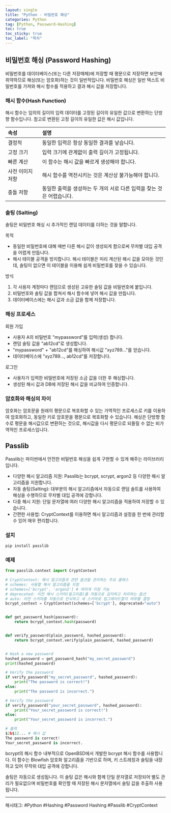 ```yaml
---
layout: single
title: "Python - 비밀번호 해싱"
categories: Python
tag: [Python, Password-Hashing]
toc: true
toc_sticky: true
toc_label: "목차"
---
```


## 비밀번호 해싱 (Password Hashing)

비밀번호를 데이터베이스(또는 다른 저장매체)에 저장할 때 평문으로 저장하면 보안에 취약하므로 해싱(또는 암호화)하는 것이 일반적입니다.
비밀번호 해싱은 일반 텍스트 비밀번호를 가져와 해시 함수를 적용하고 결과 해시 값을 저장합니다.

### 해시 함수(Hash Function)

해시 함수는 임의의 길이의 입력 데이터를 고정된 길이의 유일한 값으로 변환하는 단방향 함수입니다. 참고로 변환된 고정 길이의 유일한 값은 해시 값입니다.

| 속성 | 설명 |
| :--- | :--- |
| 결정적 | 동일한 입력은 항상 동일한 결과를 낳습니다. |
| 고정 크기 | 입력 크기에 관계없이 출력 길이가 고정됩니다. |
| 빠른 계산 | 이 함수는 해시 값을 빠르게 생성해야 합니다. |
| 사전 이미지 저항 | 해시 함수를 역전시키는 것은 계산상 불가능해야 합니다. |
| 충돌 저항 | 동일한 출력을 생성하는 두 개의 서로 다른 입력을 찾는 것은 어렵습니다. |

### 솔팅 (Salting)

솔팅은 비밀번호 해싱 시 추가적인 랜덤 데이터를 더하는 것을 말합니다.

목적

- 동일한 비밀번호에 대해 매번 다른 해시 값이 생성되게 함으로써 무차별 대입 공격을 어렵게 만듭니다.
- 해시 테이블 공격을 방지합니다. 해시 테이블은 미리 계산된 해시 값을 모아둔 것인데, 솔팅이 없으면 이 테이블을 이용해 쉽게 비밀번호를 찾을 수 있습니다.

방식

1. 각 사용자 계정마다 랜덤으로 생성된 고유한 솔팅 값을 비밀번호에 붙입니다.
2. 비밀번호와 솔팅 값을 합쳐서 해시 함수에 넣어 해시 값을 만듭니다.
3. 데이터베이스에는 해시 값과 소금 값을 함께 저장합니다.

### 해싱 프로세스

회원 가입

- 사용자 A의 비밀번호 "mypassword"를 입력(생성) 합니다.
- 랜덤 솔팅 값을 "ab12cd"로 생성합니다.
- "mypassword" + "ab12cd"를 해싱하여 해시값 "xyz789..."를 얻습니다.
- 데이터베이스에 "xyz789..., ab12cd"를 저장합니다.

로그인

- 사용자가 입력한 비밀번호에 저장된 소금 값을 더한 후 해싱합니다.
- 생성된 해시 값과 DB에 저장된 해시 값을 비교하여 인증합니다.

### 암호화와 해싱의 차이

암호화는 암호문을 원래의 평문으로 복호화할 수 있는 가역적인 프로세스로 키를 이용하여 암호화하고, 동일한 키로 암호문을 평문으로 복호화할 수 있습니다.
해싱은 단방향 함수로 평문을 해시값으로 변환하는 것으로, 해시값을 다시 평문으로 되돌릴 수 없는 비가역적인 프로세스입니다.

## Passlib

Passlib는 파이썬에서 안전한 비밀번호 해싱을 쉽게 구현할 수 있게 해주는 라이브러리입니다.

- 다양한 해시 알고리즘 지원: Passlib는 bcrypt, scrypt, argon2 등 다양한 해시 알고리즘을 지원합니다.
- 자동 솔팅(Salting): 대부분의 해시 알고리즘에서 자동으로 랜덤 솔트를 사용하여 해싱을 수행하므로 무차별 대입 공격에 강합니다.
- 다중 해시 지원: 단일 문자열에 여러 다양한 해시 알고리즘을 적용하여 저장할 수 있습니다.
- 간편한 사용법: CryptContext를 이용하면 해시 알고리즘과 설정을 한 번에 관리할 수 있어 매우 편리합니다.

### 설치

```bash
pip install passlib
```

<!-- ```bash
pip install passlib[bcrypt]
```

만약 'bcrypt'가 아닌 다른 알고리즘을 사용하려면 해당 알고리즘을 설치해야 합니다.

```bash
pip install passlib argon2-cffi
``` -->

### 예제

```python
from passlib.context import CryptContext

# CryptContext: 해시 알고리즘과 관련 옵션을 관리하는 주요 클래스
# schemes: 사용할 해시 알고리즘을 지정
# schemes=['bcrypt', 'argon2'] # 여러개 지정 가능
# deprecated: 이전 해시 스키마(알고리즘)를 자동으로 감지하고 처리하는 옵션
# auto: 이전 스키마를 자동으로 인식하고 새 스키마로 업그레이드할지 여부를 결정
bcrypt_context = CryptContext(schemes=['bcrypt'], deprecated="auto")


def get_password_hash(password):
    return bcrypt_context.hash(password)


def verify_password(plain_password, hashed_password):
    return bcrypt_context.verify(plain_password, hashed_password)


# Hash a new password
hashed_password = get_password_hash("my_secret_password")
print(hashed_password)

# Verify the password
if verify_password("my_secret_password", hashed_password):
    print("The password is correct!")
else:
    print("The password is incorrect.")

# Verify the password
if verify_password("your_secret_password", hashed_password):
    print("Your_secret_password is correct!")
else:
    print("Your_secret_password is incorrect.")    
```

```python
# 출력
$2b$12... # 해시 값
The password is correct!
Your_secret_password is incorrect.
```

bcrypt의 해시 함수 내부적으로 OpenBSD에서 개발한 bcrypt 해시 함수를 사용합니다. 이 함수는 Blowfish 암호화 알고리즘을 기반으로 하며, 키 스트레칭과 솔팅을 내장하고 있어 무작위 대입 공격에 강합니다.

솔팅은 자동으로 생성됩니다. 이 솔팅 값은 해시와 함께 단일 문자열로 저장되어 별도 관리가 필요없으며 비밀번호를 확인할 때 저장된 해시 문자열에서 솔팅 값을 추출하 사용됩니다.

---

해시태그: #Python #Hashing #Password Hashing #Passlib #CryptContext
